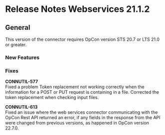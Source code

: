 # Release Notes Webservices 21.1.2

## General

This version of the connector requires OpCon version STS 20.7 or LTS 21.0 or greater.

### New Features

### Fixes

**CONNUTIL-577**    
					Fixed a problem Token replacement not working correctly when the information for a POST or PUT request is containing in a file. Corrected the token replacement when checking input files.   
				
**CONNUTIL-613**    
					Fixed an issue where the web services connector communicating with the OpCon Rest API returned an error, if any fields in the response from the API were changed from previous versions, as happened in OpCon version 22.7.0.


